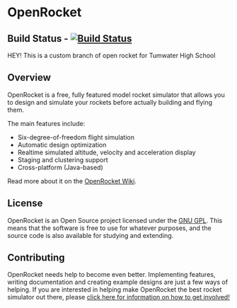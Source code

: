 OpenRocket
==========

Build Status - [ ![Build Status](https://travis-ci.org/atticusthecoder/openrocket.png) ](https://travis-ci.org/atticusthecoder/openrocket)
------------

HEY! This is a custom branch of open rocket for Tumwater High School

Overview
--------

OpenRocket is a free, fully featured model rocket simulator that allows you to design and simulate your rockets before actually building and flying them.

The main features include:

* Six-degree-of-freedom flight simulation
* Automatic design optimization
* Realtime simulated altitude, velocity and acceleration display
* Staging and clustering support
* Cross-platform (Java-based)

Read more about it on the [OpenRocket Wiki](http://wiki.openrocket.info).

License
-------

OpenRocket is an Open Source project licensed under the [GNU GPL](http://openrocket.sourceforge.net/license.html). This means that the software is free to use for whatever purposes, and the source code is also available for studying and extending.

Contributing
------------

OpenRocket needs help to become even better. Implementing features, writing documentation and creating example designs are just a few ways of helping. If you are interested in helping make OpenRocket the best rocket simulator out there, please [click here for information on how to get involved!](http://openrocket.sourceforge.net/getinvolved.html)

 
